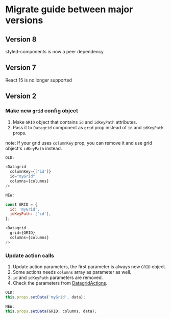 # Migrate guide between major versions

## Version 8
styled-components is now a peer dependency

## Version 7
React 15 is no longer supported

## Version 2

### Make new `grid` config object
1. Make `GRID` object that contains `id` and `idKeyPath` attributes.
2. Pass it to `Datagrid` component as `grid` prop instead of `id` and `idKeyPath` props.

note: If your grid uses `columnKey` prop, you can remove it and use grid object's `idKeyPath` instead.

```javascript
OLD:

<Datagrid
  columnKey={['id']}
  id="myGrid"
  columns={columns}
/>
```

```javascript
NEW:

const GRID = {
  id: 'myGrid',
  idKeyPath: ['id'],
};

<Datagrid
  grid={GRID}
  columns={columns}
/>
```

### Update action calls
1. Update action parameters, the first parameter is always new `GRID` object.
2. Some actions needs `columns` array as parameter as well.
3. `id` and `idKeyPath` parameters are removed.
2. Check the parameters from [DatagridActions](./src/datagrid/datagrid.actions.js).

```javascript
OLD:
this.props.setData('myGrid', data);
```

```javascript
NEW:
this.props.setData(GRID, columns, data);
```
